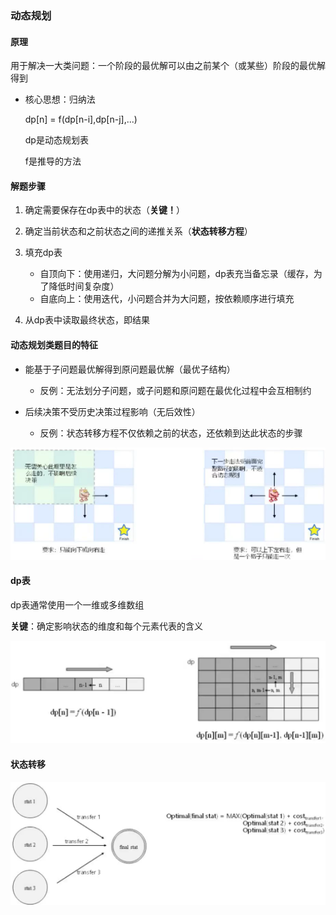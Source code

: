 ### 动态规划
#### 原理
用于解决一大类问题：一个阶段的最优解可以由之前某个（或某些）阶段的最优解得到

* 核心思想：归纳法

  dp[n] = f(dp[n-i],dp[n-j],...)

  dp是动态规划表

  f是推导的方法

#### 解题步骤
1. 确定需要保存在dp表中的状态（**关键！**）
2. 确定当前状态和之前状态之间的递推关系（**状态转移方程**）
3. 填充dp表
   * 自顶向下：使用递归，大问题分解为小问题，dp表充当备忘录（缓存，为了降低时间复杂度）
   * 自底向上：使用迭代，小问题合并为大问题，按依赖顺序进行填充

4. 从dp表中读取最终状态，即结果

#### 动态规划类题目的特征

* 能基于子问题最优解得到原问题最优解（最优子结构）

	* 反例：无法划分子问题，或子问题和原问题在最优化过程中会互相制约

* 后续决策不受历史决策过程影响（无后效性）
	* 反例：状态转移方程不仅依赖之前的状态，还依赖到达此状态的步骤

![](../image/dp_fail.png)

#### dp表

dp表通常使用一个一维或多维数组

**关键**：确定影响状态的维度和每个元素代表的含义

![](../image/dp_definition.png)

#### 状态转移

![](../image/dp_func.png)